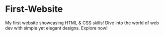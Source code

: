 # First-Website
My first website showcasing HTML &amp; CSS skills! Dive into the world of web dev with simple yet elegant designs. Explore now!
